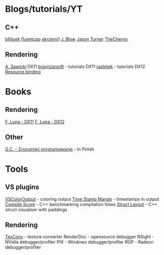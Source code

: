 # Blogs/tutorials/YT
## C++
[bfilipek](https://www.bfilipek.com/)
[fluentcpp](https://www.fluentcpp.com/)
[akrzemi1](https://akrzemi1.wordpress.com/)
[J. Blow](https://www.youtube.com/channel/UCCuoqzrsHlwv1YyPKLuMDUQ)
[Jason Turner](https://www.youtube.com/channel/UCxHAlbZQNFU2LgEtiqd2Maw)
[TheCherno](https://www.youtube.com/user/TheChernoProject)
## Rendering
[A. Sawicki](https://asawicki.info/)
DX11 [braynzarsoft](https://www.braynzarsoft.net/viewtutorial/q16390-braynzar-soft-directx-11-tutorials) - tutorials
DX11 [rastetek](http://www.rastertek.com/tutindex.html) - tutorials
DX12 [Resource binding](https://www.youtube.com/watch?v=Uwhhdktaofg)

# Books
## Rendering
[F. Luna - DX11](https://www.amazon.com/Introduction-3D-Game-Programming-DirectX/dp/1936420228)
[F. Luna - DX12](https://www.amazon.com/Introduction-3D-Game-Programming-DirectX/dp/1942270062)
## Other
[G.C. - Zrozumieć programowanie](https://ksiegarnia.pwn.pl/Zrozumiec-programowanie,688790689,p.html) - in Polish

# Tools
## VS plugins
[VSColorOutput](https://marketplace.visualstudio.com/items?itemName=MikeWard-AnnArbor.VSColorOutput) - coloring output
[Time Stamp Margin](https://marketplace.visualstudio.com/items?itemName=VisualStudioPlatformTeam.TimeStampMargin) - timestamps in output
[Compile Score](https://marketplace.visualstudio.com/items?itemName=RamonViladomat.CompileScore) - C++ benchmarking compilation times
[Struct Layout](https://marketplace.visualstudio.com/items?itemName=RamonViladomat.StructLayout) - C++ struct visualiser with paddings
## Rendering
[TexConv](https://github.com/Microsoft/DirectXTex/wiki/Texconv) - texture converter
RenderDoc - opensource debugger
NSight - NVidia debugger/profiler
PIX - Windows debugger/profiler
RGP - Radeon debugger/profiler
